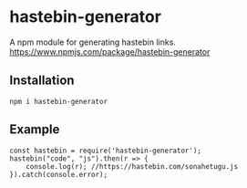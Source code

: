 # hastebin-generator
A npm module for generating hastebin links. 
https://www.npmjs.com/package/hastebin-generator

## Installation
```npm i hastebin-generator```

## Example
```
const hastebin = require('hastebin-generator');
hastebin("code", "js").then(r => {
    console.log(r); //https://hastebin.com/sonahetugu.js
}).catch(console.error);
```
